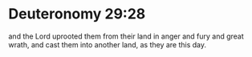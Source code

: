 # Deuteronomy 29:28

and the Lord uprooted them from their land in anger and fury and great wrath, and cast them into another land, as they are this day.
